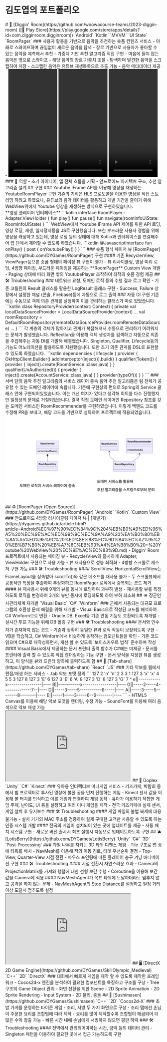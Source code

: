 # 김도엽의 포트폴리오

<div class="period">
    <md-block class="markdown-body">
        # 🎵 [Diggin' Room](https://github.com/woowacourse-teams/2023-diggin-room) ([🏪 Play Store](https://play.google.com/store/apps/details?id=com.digginroom.digginroom))
        `Android` `Kotlin` `MVVM` `UI State` `RoomPager`
        ### 사용자 활동을 기반으로 음악을 추천하는 숏폼 컨텐츠 서비스
        - 아래로 스와이프하며 끊임없이 새로운 음악을 탐색
            - 장르 기반으로 사용자가 좋아할 수 있는 음악을 예측해서 추천
            - 가중치 기반 추천 알고리즘 직접 구현
        - 마음에 들지 않는 음악은 옆으로 스와이프
            - 해당 음악의 장르 가중치 조절
        - 탐색하며 발견한 음악을 스크랩하여 저장
            - 스크랩한 음악은 유튜브 재생목록으로 추출 가능
        - 음악 메타데이터 제공
        - <video width="157" height="345" controls autoplay loop muted>
            <source src="../articles/images/portfolio/explorer.mov" type="video/mp4">
        </video>
        <video width="157" height="345" controls autoplay loop muted>
            <source src="../articles/images/portfolio/scrap.mov" type="video/mp4">
        </video>
        <video width="157" height="345" controls autoplay loop muted>
            <source src="../articles/images/portfolio/comment.mov" type="video/mp4">
        </video>
        ### 🤙 역할 
        - 초기 아이디어, 앱 전체 흐름을 기획
        - 안드로이드 아키텍쳐 구조, 추천 알고리즘 설계
        ## 구현
        ### Youtube IFrame API를 이용해 영상을 재생하는 YoutubeRoomPlayer 구현
        기존의 기획은 HLS 프로토콜을 이용한 영상을 직접 스트리밍 하려고 하였으나, 유튜브의 음악 데이터를 활용하고 개발 기간을 줄이기 위해 WebView위에서 Youtube 영상을 재생하는 방식으로 구현하였습니다.
        <br>
        **영상 플레이어 인터페이스**
        ```kotlin
        interface RoomPlayer : Adapter.ViewHolder {
            fun play()
            fun pause()
            fun navigate(roomInfoUiState: RoomInfoUiState)
        }
        ```
        WebView에서 Youtube IFrame API 제어를 위한 API 로딩, 영상 로딩, 재생, 일시정지등을 JS로 구현했습니다.
        또한 부드러운 사용자 경험을 위해 영상을 캐싱하고 있는데, 영상 로딩 등의 상태에 대해 Kotlin과 인터페이스를 연결해주어 앱 단에서 제어할 수 있도록 하였습니다.
        ```kotlin
        @JavascriptInterface
        fun onPlay() {
            post {
                onYoutubePlay()
            }
        }
        ```
        ### 숏폼 형식 페이저 뷰 [RoomPager](https://github.com/DYGames/RoomPager) 구현
        #### 기존 RecyclerView, ViewPager등으론 숏폼 형태의 페이징 뷰 구현이 불가
        - 뷰 리사이클링, 영상 미리 로딩, 4방향 페이징, 부드러운 페이징을 제공하는 **RoomPager** Custom View 개발
        - Paging 상태에 따라 화면 밖의 YoutubePlayer 조작하여 최적의 숏폼 경험 제공
        ## 🛠️ Troubleshooting
        ### 네트워크 요청, 도메인 로직 등의 수행 결과 로그 확인
        - 기존 코틀린의 Result 클래스를 활용한 LogResult 클래스 구현
        - Success, Failure 상황에서 설정한 채널 (콘솔, Firebase)등에 자동으로 로그 출력
        ### 자동 DI 구현
        기존에는 수동으로 객체 의존 관계를 설정하여 이를 관리하는 클래스가 따로 있었습니다.
        ```kotlin
        class RepositoryProvider(context: Context) {
            private val localDataSourceProvider = LocalDataSourceProvider(context)
            ...
            val roomRepository = DefaultRoomRepository(remoteDataSourceProvider.roomRemoteDataSource)
            ...
        }
        ```
        각 계층의 객체가 많아지고 관계가 복잡해져서 수동으로 관리하기 어려워지는 문제가 발생했습니다.
        Reflection을 이용해 객체 생성자를 검색하고 자동으로 의존을 주입해주는 자동 DI를 개발해 해결했습니다.
        Singleton, Qualifier, Lifecycle등의 기능도 어노테이션을 활용하도록 지원했습니다.
        또한 초기 의존 관계를 DSL로 표현할 수 있도록 하였습니다.
        ```kotlin
        dependencies {
            lifecycle<DigginRoomApplication> {
                provider<OkHttpClient> {
                    OkHttpClient.Builder().addInterceptor(inject()).build()
                }
                qualifier(Token()) {
                    provider<RoomService> {
                        inject<Retrofit>().create(RoomService::class.java)
                    }
                }
                qualifier(UnAuthorized()) {
                    provider<AccountService> {
                        inject<Retrofit>().create(AccountService::class.java)
                    }
                }
                provider<GenreTasteRepository>(typeOf<DefaultGenreTasteRepository>())
            }
        }
        ```
        ### 서버 단의 음악 추천 알고리즘의 서비스 레이어 종속
        음악 추천 알고리즘은 팀 전체가 공유할 수 있는 도메인 레이어에 속합니다.
        기존에 구현상의 편의로 Spring의 Service 클래스 안에 구현되어있었습니다.
        이는 개선 여지가 있다고 생각해 회의를 다수 진행했지만 일정상의 문제로 거절되었습니다.
        결국 직접 도메인 레이어인 Repository 참조를 갖는 도메인 서비스인 RoomRecommender를 구현하였습니다.
        이렇게 백엔드 코드를 수정해 PR을 보내고, 해당 코드를 기반으로 설득하여 프로젝트에 적용되었습니다.
        <img style="width: 600px" src="../articles/images/portfolio/ioc.png" alt="..."></img>
        ## ♻️ [RoomPager (Open Source)](https://github.com/DYGames/RoomPager)
        `Android` `Kotlin` `Custom View`
        ### 안드로이드 4방향 리사이클링 페이저 뷰 | [개발기](https://dygames.github.io/article.html?article=Android%EC%97%90%EC%84%9C%204%EB%B0%A9%ED%96%A5%20%EC%9E%AC%ED%99%9C%EC%9A%A9%20%EA%B0%80%EB%8A%A5%ED%95%9C%20%ED%8E%98%EC%9D%B4%EC%A7%95%20%EB%B7%B0%20%EB%A7%8C%EB%93%A4%EA%B8%B0%20+%20Youtube%20WebView%20%EC%9E%AC%EC%83%9D.md)
        - Diggin' Room 프로젝트에서 사용되는 페이징 뷰
        - RecyclerView와 흡사하게 Adapter, ViewHolder 구현으로 사용 가능
        - 뷰 재사용으로 성능 최적화
        - 4방향 스크롤로 제스쳐 구현 가능
        ### 🛠️ Troubleshooting
        #### ScrollView, HorizontalScrollView는 FrameLayout을 상속받아 scrollTo()와 같은 메소드를 재사용 불가
        - 두 스크롤뷰에서 공통적인 특징을 추출하여 추상화하고 RoomPager 로직에서 중복되는 코드 제거
        #### 뷰 재사용시 위해 9개의 뷰를 동시에 로딩하여 과부하 발생
        - 재사용할 뷰를 특정하도록 로직을 변경하여 3개의 뷰만 동시에 로딩하도록 하여 부하 최소화
        ## 🪖 장군인사관리체계 재개발
        `Visual Basic` `C#` `Winform`
        ### 군에서 사용되는 대규모 프로그램의 호환성 문제 해결을 위해 재개발
        - Visual Basic으로 작성된 코드를 해석하여 C# Winform으로 변환
        - Oracle DB, Excel등 기존 연동 기능도 호환되도록 재개발
        - 실시간 투표 기능을 위해 DB 폴링 구현
        ### 🛠️ Troubleshooting
        #### 문서와 인수자가 존재하지 않는 코드
        - 기존과 정확히 동일한 뷰와 로직 작동이 보장되도록 구현
        - VB을 학습하고, C# Winform에서 비슷하게 동작하는 컴포넌트들을 확인
        - 기존 코드 읽으며 C#으로 재작성하면서, 개선 할 수 있도록 `보이스카우트 법칙` 준수하며 작성
        #### Visual Basic에서 제공하는 문서 프린터 출력 함수가 C#에는 미제공
        - 문서를 프린터에 출력 할 수 있도록 직접 렌더링하는 기능 구현
        - 문서 양식을 지정한 뷰를 생성하고, 이 양식을 뷰와 프린터 양측에 출력하도록 함
        ## 🎸 [Tab-share](https://github.com/DYGames/tab-share)
        `React` `JS`
        ### 기타 악보를 웹에서 편집/재생 하는 서비스
        - .tab 악보 포맷 정의
        ``` 
        127 2 'n' 'n' 2 3 3 1  
        127 3 'x' 'x' 4 5 5 3  
        127 8  
        127 3 'E' 6  
        127 3 'E' 6 'A' 8  
        127 3 'D' 8  
        127 3 'G' 7  
                        ^
        e||-----------x-----------------|----
        B||-----------x-----------------|----
        G||-----2-----4--------------7--|----
        D||-----3-----5-----------8-----|----
        A||-----3-----5--------8--------|----
        E||-----1-----3-----6--6--------|----
        ```
        - HTML5 Canvas를 이용해 해당 악보 포맷을 렌더링, 수정 가능
        - SoundFont를 이용해 여러 음색으로 악보 재생 가능
        <br>
        <iframe width="400" height="225"
            src="https://www.youtube.com/embed/cOPHI_Lp0rA">
        </iframe>
        ## 🧒 Doplex
        `Unity` `C#` `Kinect`
        ### 유아용 인터렉티브 미니게임 서비스
        - 키즈카페, 박람회 등에서 빔 프로젝터로 투사된 영상에 볼풀 공을 던져 진행하는 게임
        - Kinect 센서 값을 이용해 볼 터치를 인식하고 이를 게임과 연결하여 게임 동작
        - 유아가 이용하기 적합한 게임 주제, 난이도, UI 등을 설정하고 여러 미니 게임을 제작
        - 전국 키즈카페에 실제 센서, 게임 설치 후 유지보수
        ### 🛠️ Troubleshooting
        #### 게임 파일의 불법 복제에 대응 불가능
        - 설치 기기의 MAC 주소를 검증하여 실제 구매한 고객만 사용할 수 있도록 하는 인증 시스템 개발
        #### 전국의 게임이 설치되어 있는 곳에 업데이트를 제공
        - 자동 패치 시스템 구현
        - 새로운 버전 출시시 최초 실행시 자동으로 업데이트하도록 구현
        ## 🫐 [LotisBerry](https://github.com/DYGames/LotisBerry)
        `Unity` `C#` `3D` `Post-Processing`
        ### 과일 나무를 지키는 3D 타워 디펜스 게임
        - Tile 구조로 맵 상에 타워를 배치
        - NavMesh를 이용해 적의 이동 경로, 타겟 우선순위 결정
        - Top-View, Quarter-View 시점 전환
        - 마우스 포인팅에 따른 플레이어 총구 겨냥 애니메이션 구현
        ### 🛠️ Troubleshooting
        #### 시점 전환시 자연스러운 효과
        - Camera의 ProjectionMatrix를 가져와 행렬에 대한 선형 보간 수행
        - Coroutine을 이용해 보간 값을 Camera에 적용
        #### NavMeshAgent가 목표 타워에 도달하더라도 멈추지 않고 공격을 하지 않는 문제
        - NavMeshAgent의 Stop Distance를 설정하고 일정 거리 이상 도달시 멈추도록 설정
        <iframe width="400" height="225"
            src="https://www.youtube.com/embed/feGyPshVzlU">
        </iframe>
        ## 🖥️ [DirectX 2D Game Engine](https://github.com/DYGames/SkillOlympic_Medieval)
        `C++` `2D` `DirectX`
        ### 대회에서 빠르게 게임을 제작 할 수 있도록 제작한 프레임워크
        - Cocos2d-x 엔진을 분석하여 필요한 컴포넌트를 특징하고 구조를 구상
        - Tree 구조의 Game Object 관리
        - 화면 전환을 위한 Scene
        - 2D Sprite Animation
        - 2D Sprite Rendering
        - Input System
        - 2D 물리, 충돌
        ## 🍣 [Sushimasen](https://github.com/DYGames/Sushimasen)
        `C++` `2D` `Cocos2d-X`
        ### 초밥 가게를 운영하는 타이쿤 게임
        - 조리, 서빙 두 가지 화면으로 구성
        - 조리 탭에선 손님이 주문한 요리를 조합법에 따라 제작
        - 요리를 많이 제작할수록 조합법이 해금되어 더 많은 수익 창출 가능
        - 빠른 시간 내에 손님에게 서빙하지 않으면 평판 하락
        ### 🛠️ Troubleshooting
        #### 전역에서 관리되어야하는 시간, 금액 등의 데이터 관리
        - Singleton 패턴을 이용하여 필요한 곳에서 접근 가능하도록 구현
    </md-block>
</div>
